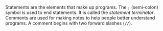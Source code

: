 Statements are the elements that make up programs. The `;` (semi-colon) symbol is used to end statements. It is called the *statement terminator*. Comments are used for making notes to help people better understand programs. A comment begins with two forward slashes (`//`).
